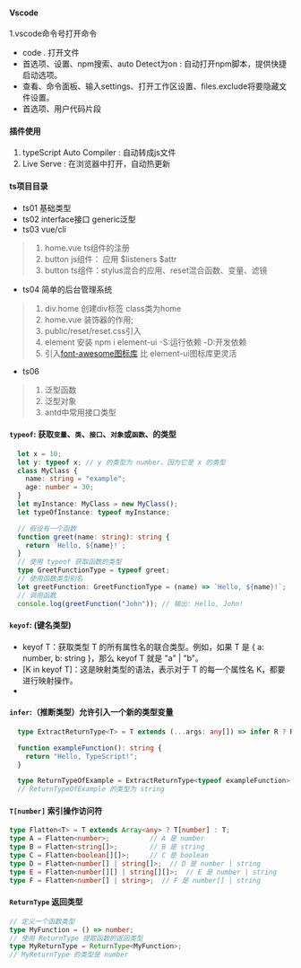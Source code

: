 #### Vscode
1.vscode命令号打开命令
- code .  打开文件
- 首选项、设置、npm搜索、auto Detect为on : 自动打开npm脚本，提供快捷启动选项。
- 查看、命令面板、输入settings、打开工作区设置、files.exclude将要隐藏文件设置。
- 首选项、用户代码片段
#### 插件使用
1. typeScript Auto Compiler : 自动转成js文件
2. Live Serve : 在浏览器中打开，自动热更新
#### ts项目目录
+  ts01 基础类型
+  ts02 interface接口  generic泛型
+  ts03 vue/cli
  > 1. home.vue ts组件的注册
  > 2. button js组件： 应用 $listeners $attr
  > 3. button ts组件：stylus混合的应用、reset混合函数、变量、滤镜
+  ts04 简单的后台管理系统
  > 1. div.home 创建div标签 class类为home
  > 2. home.vue 装饰器的作用;
  > 3. public/reset/reset.css引入
  > 4. element 安装  npm i element-ui -S:运行依赖  -D:开发依赖
  > 5. 引入[font-awesome图标库](http://www.fontawesome.com.cn/) 比 element-ui图标库更灵活 
+  ts06
  > 1. 泛型函数
  > 2. 泛型对象
  > 3. antd中常用接口类型

#### `typeof`: 获取`变量`、`类`、`接口`、`对象`或`函数`、的类型
```ts
  let x = 10;
  let y: typeof x; // y 的类型为 number，因为它是 x 的类型
  class MyClass {
    name: string = "example";
    age: number = 30;
  }
  let myInstance: MyClass = new MyClass();
  let typeOfInstance: typeof myInstance; 

  // 假设有一个函数
  function greet(name: string): string {
    return `Hello, ${name}!`;
  }
  // 使用 typeof 获取函数的类型
  type GreetFunctionType = typeof greet;
  // 使用函数类型别名
  let greetFunction: GreetFunctionType = (name) => `Hello, ${name}!`;
  // 调用函数
  console.log(greetFunction("John")); // 输出: Hello, John!
```

#### `keyof`: (键名类型)

- keyof T：获取类型 T 的所有属性名的联合类型。例如，如果 T 是 { a: number, b: string }，那么 keyof T 就是 "a" | "b"。
- [K in keyof T]：这是映射类型的语法，表示对于 T 的每一个属性名 K，都要进行映射操作。
- 


#### `infer`:（推断类型）允许引入一个新的类型变量
```ts
  type ExtractReturnType<T> = T extends (...args: any[]) => infer R ? R : never;

  function exampleFunction(): string {
    return "Hello, TypeScript!";
  }

  type ReturnTypeOfExample = ExtractReturnType<typeof exampleFunction>;
  // ReturnTypeOfExample 的类型为 string
```

#### `T[number]` 索引操作访问符

```ts
type Flatten<T> = T extends Array<any> ? T[number] : T;
type A = Flatten<number>;          // A 是 number
type B = Flatten<string[]>;        // B 是 string
type C = Flatten<boolean[][]>;     // C 是 boolean
type D = Flatten<number[] | string[]>;  // D 是 number | string
type E = Flatten<number[][] | string[][]>;  // E 是 number | string
type F = Flatten<number[] | string>;  // F 是 number[] | string

```

#### `ReturnType` 返回类型
```ts
// 定义一个函数类型
type MyFunction = () => number;
// 使用 ReturnType 提取函数的返回类型
type MyReturnType = ReturnType<MyFunction>;
// MyReturnType 的类型是 number
```